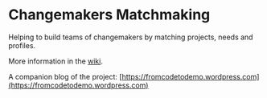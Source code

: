 # Changemakers Matchmaking

Helping to build teams of changemakers by matching projects, needs and profiles.

More information in the [wiki](https://github.com/jlmacle/changemakers-matchmaking_front-end/wiki).

A companion blog of the project:
[https://fromcodetodemo.wordpress.com](https://fromcodetodemo.wordpress.com)


